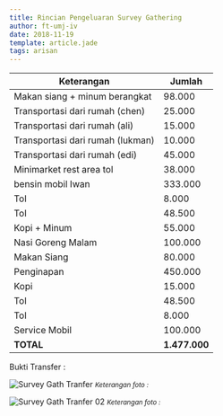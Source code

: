 ```yaml
---
title: Rincian Pengeluaran Survey Gathering
author: ft-umj-iv
date: 2018-11-19
template: article.jade
tags: arisan
---
```


| Keterangan						              | Jumlah				  | 
|------------------------------------	| ---------------	|
| Makan siang + minum berangkat       |	 98.000 				|
| Transportasi dari rumah (chen)      |	 25.000 				|
| Transportasi dari rumah (ali)       |	 15.000 				|
| Transportasi dari rumah (lukman)    |	 10.000 				|
| Transportasi dari rumah (edi)       |	 45.000 				|
| Minimarket rest area tol            |	 38.000 				|
| bensin mobil Iwan                   |	333.000 				|
| Tol                                 |	  8.000 				|
| Tol                                 |	 48.500 				|
| Kopi + Minum                        |	 55.000 				|
| Nasi Goreng Malam                   |	100.000 				|
| Makan Siang                         |	 80.000 				|
| Penginapan                          |	450.000 				|
| Kopi                                |	 15.000 				|
| Tol                                 |	 48.500 				|
| Tol                                 |	  8.000 				|
| Service Mobil                       |	100.000 				|
| **TOTAL**                           |	**1.477.000** 	|

Bukti Transfer : 

![Survey Gath Tranfer](survey-gath.jpg)
<small>_Keterangan foto :_</small>

![Survey Gath Tranfer 02](survey-gath-02.jpg)
<small>_Keterangan foto :_</small>
